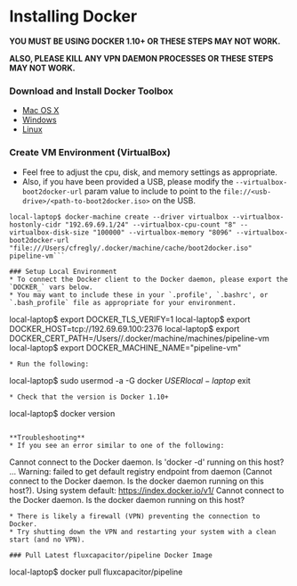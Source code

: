 # Installing Docker
**YOU MUST BE USING DOCKER 1.10+ OR THESE STEPS MAY NOT WORK.**

**ALSO, PLEASE KILL ANY VPN DAEMON PROCESSES OR THESE STEPS MAY NOT WORK.**

### Download and Install Docker Toolbox
* [Mac OS X](https://docs.docker.com/mac/)
* [Windows](https://docs.docker.com/windows/)
* [Linux](https://docs.docker.com/linux/)

### Create VM Environment (VirtualBox) 
* Feel free to adjust the cpu, disk, and memory settings as appropriate.
* Also, if you have been provided a USB, please modify the `--virtualbox-boot2docker-url` param value to include to point to the `file://<usb-drive>/<path-to-boot2docker.iso>` on the USB.
```
local-laptop$ docker-machine create --driver virtualbox --virtualbox-hostonly-cidr "192.69.69.1/24" --virtualbox-cpu-count "8" --virtualbox-disk-size "100000" --virtualbox-memory "8096" --virtualbox-boot2docker-url "file:///Users/cfregly/.docker/machine/cache/boot2docker.iso" pipeline-vm```

### Setup Local Environment
* To connect the Docker client to the Docker daemon, please export the `DOCKER_` vars below.
* You may want to include these in your `.profile', `.bashrc', or `.bash_profile` file as appropriate for your environment.
```
local-laptop$ export DOCKER_TLS_VERIFY=1
local-laptop$ export DOCKER_HOST=tcp://192.69.69.100:2376
local-laptop$ export DOCKER_CERT_PATH=/Users/<username>/.docker/machine/machines/pipeline-vm
local-laptop$ export DOCKER_MACHINE_NAME="pipeline-vm"
```
* Run the following:
```
local-laptop$ sudo usermod -a -G docker $USER
local-laptop$ exit
```
* Check that the version is Docker 1.10+
```
local-laptop$ docker version
```

**Troubleshooting**
* If you see an error similar to one of the following:
```
Cannot connect to the Docker daemon. Is 'docker -d' running on this host?
...
Warning: failed to get default registry endpoint from daemon (Cannot connect to the Docker daemon. Is the docker daemon running on this host?). Using system default: https://index.docker.io/v1/
Cannot connect to the Docker daemon. Is the docker daemon running on this host?
```
* There is likely a firewall (VPN) preventing the connection to Docker.
* Try shutting down the VPN and restarting your system with a clean start (and no VPN).

### Pull Latest fluxcapacitor/pipeline Docker Image
```
local-laptop$ docker pull fluxcapacitor/pipeline
```